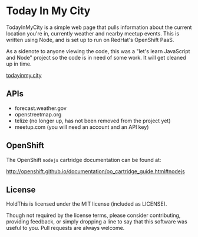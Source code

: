 # Today In My City

TodayInMyCity is a simple web page that pulls information about
the current location you're in, currently weather and nearby
meetup events. This is written using Node, and is set up to
run on RedHat's OpenShift PaaS.

As a sidenote to anyone viewing the code, this was a "let's learn
JavaScript and Node" project so the code is in need of some work.
It will get cleaned up in time.

[todayinmy.city](http://todayinmy.city)

## APIs

* forecast.weather.gov
* openstreetmap.org
* telize (no longer up, has not been removed from the project yet)
* meetup.com (you will need an account and an API key)

## OpenShift

The OpenShift `nodejs` cartridge documentation can be found at:

http://openshift.github.io/documentation/oo_cartridge_guide.html#nodejs

## License

HoldThis is licensed under the MIT license (included as LICENSE).

Though not required by the license terms, please consider contributing,
providing feedback, or simply dropping a line to say that this software was
useful to you. Pull requests are always welcome.
